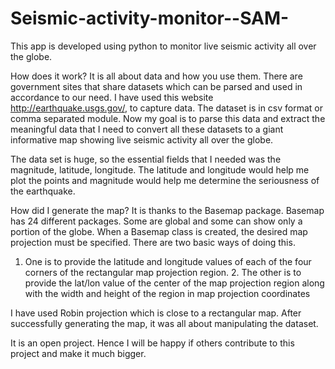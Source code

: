 Seismic-activity-monitor--SAM-
==============================

This app is developed using python to monitor live seismic activity all over the globe.

How does it work?
It is all about data and how you use them. There are government sites that share datasets which can be parsed and used in accordance to our need. I have used this website http://earthquake.usgs.gov/, to capture data. 
The dataset is in csv format or comma separated module. Now my goal is to parse this data and extract the meaningful data that I need to convert all these datasets to a giant informative map showing live seismic activity all over the globe.

The data set is huge, so the essential fields that I needed was the magnitude, latitude, longitude. The latitude and longitude would help me plot the points and magnitude would help me determine the seriousness of the earthquake.

How did I generate the map?
It is thanks to the Basemap package. Basemap has 24 different packages. Some are global and some can show only a portion of the globe.
When a Basemap class is created, the desired map projection must be specified.
There are two basic ways of doing this. 

1. One is to provide the latitude and longitude values of each of the four corners of the rectangular map projection region. 2. The other is to provide the lat/lon value of the center of the map projection region along with the width and height of the region in map projection coordinates

I have used Robin projection which is close to a rectangular map.
After successfully generating the map, it was all about manipulating the dataset.

It is an open project. Hence I will be happy if others contribute to this project and make it much bigger.

